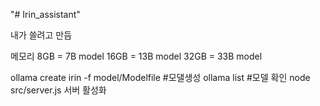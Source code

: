 "# Irin_assistant" 

내가 쓸려고 만듬


메모리
8GB = 7B model
16GB = 13B model
32GB = 33B model

ollama create irin -f model/Modelfile  #모댈생성
ollama list #모델 확인
node src/server.js 서버 활성화
